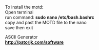To install the motd: </br>
Open terminal </br>
run command: <b>sudo nano /etc/bash.bashrc</b></br>
copy and past the MOTD file to the nano</br>
save then exit</br>

ASCII Generator </br>
<b>http://patorjk.com/software</b>
